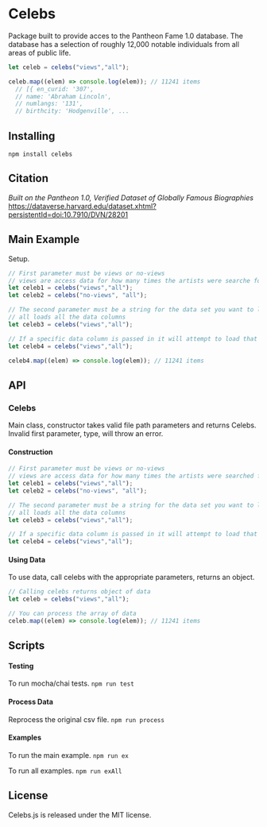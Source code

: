 # Celebs
Package built to provide acces to the Pantheon Fame 1.0 database.  The database
has a selection of roughly 12,000 notable individuals from all areas of public
life.

```javascript
let celeb = celebs("views","all");

celeb.map((elem) => console.log(elem)); // 11241 items
  // [{ en_curid: '307',
  // name: 'Abraham Lincoln',
  // numlangs: '131',
  // birthcity: 'Hodgenville', ...
```

## Installing
`npm install celebs`

## Citation

*Built on the Pantheon 1.0, Verified Dataset of Globally Famous Biographies*
https://dataverse.harvard.edu/dataset.xhtml?persistentId=doi:10.7910/DVN/28201

## Main Example
Setup.
```javascript
// First parameter must be views or no-views
// views are access data for how many times the artists were searche for
let celeb1 = celebs("views","all");
let celeb2 = celebs("no-views", "all");

// The second parameter must be a string for the data set you want to load
// all loads all the data columns
let celeb3 = celebs("views","all");

// If a specific data column is passed in it will attempt to load that instead
let celeb4 = celebs("views","all");

celeb4.map((elem) => console.log(elem)); // 11241 items
```

## API

### Celebs
Main class, constructor takes valid file path parameters and returns Celebs.
Invalid first parameter, type, will throw an error.

#### Construction
```javascript
// First parameter must be views or no-views
// views are access data for how many times the artists were searched for
let celeb1 = celebs("views","all");
let celeb2 = celebs("no-views", "all");

// The second parameter must be a string for the data set you want to load
// all loads all the data columns
let celeb3 = celebs("views","all");

// If a specific data column is passed in it will attempt to load that instead
let celeb4 = celebs("views","all");
```

#### Using Data
To use data, call celebs with the appropriate parameters, returns an object.
```javascript
// Calling celebs returns object of data
let celeb = celebs("views","all");

// You can process the array of data
celeb.map((elem) => console.log(elem)); // 11241 items
```

## Scripts

#### Testing
To run mocha/chai tests.
`npm run test`

#### Process Data
Reprocess the original csv file.
`npm run process`

#### Examples
To run the main example.
`npm run ex`

To run all examples.
`npm run exAll`

## License
Celebs.js is released under the MIT license.

